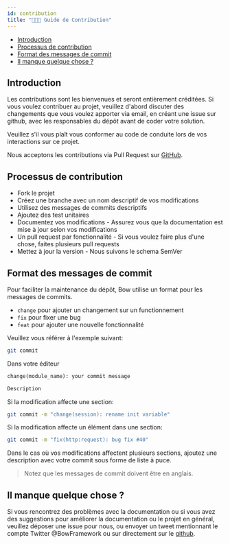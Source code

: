 ```yaml
---
id: contribution
title: "👩🏽‍🍳 Guide de Contribution"
---
```


- [Introduction](#introduction)
- [Processus de contribution](#processus-de-contribution)
- [Format des messages de commit](#format-des-messages-de-commit)
- [Il manque quelque chose ?](#il-manque-quelque-chose-)

## Introduction

Les contributions sont les bienvenues et seront entièrement créditées. Si vous voulez contribuer au projet, veuillez d'abord discuter
des changements que vous voulez apporter via email, en créant une issue sur github, avec les responsables du dépôt avant
de coder votre solution.

Veuillez s'il vous plaît vous conformer au code de conduite lors de vos interactions sur ce projet.

Nous acceptons les contributions via Pull Request sur [GitHub](https://github.com).

## Processus de contribution

- Fork le projet
- Créez une branche avec un nom descriptif de vos modifications
- Utilisez des messages de commits descriptifs
- Ajoutez des test unitaires
- Documentez vos modifications - Assurez vous que la documentation est mise à jour selon vos modifications
- Un pull request par fonctionnalité - Si vous voulez faire plus d'une chose, faites plusieurs pull requests
- Mettez à jour la version - Nous suivons le schema SemVer

## Format des messages de commit

Pour faciliter la maintenance du dépôt, Bow utilise un format pour les messages de commits.

- `change` pour ajouter un changement sur un functionnement
- `fix` pour fixer une bug
- `feat` pour ajouter une nouvelle fonctionnalité

Veuillez vous référer à l'exemple suivant:

```sh
git commit
```

Dans votre éditeur

```txt
change(module_name): your commit message

Description
```

Si la modification affecte une section:

```bash
git commit -m "change(session): rename init variable"
```

Si la modification affecte un élément dans une section:

```bash
git commit -m "fix(http:request): bug fix #40"
```

Dans le cas où vos modifications affectent plusieurs sections, ajoutez une description avec votre commit sous forme de liste à puce.

> Notez que les messages de commit doivent être en anglais.

## Il manque quelque chose ?

Si vous rencontrez des problèmes avec la documentation ou si vous avez des suggestions pour améliorer la documentation ou le projet en général, veuillez déposer une issue pour nous, ou envoyer un tweet mentionnant le compte Twitter @BowFramework ou sur directement sur le [github](https://github.com/bowphp/docs/issues).
